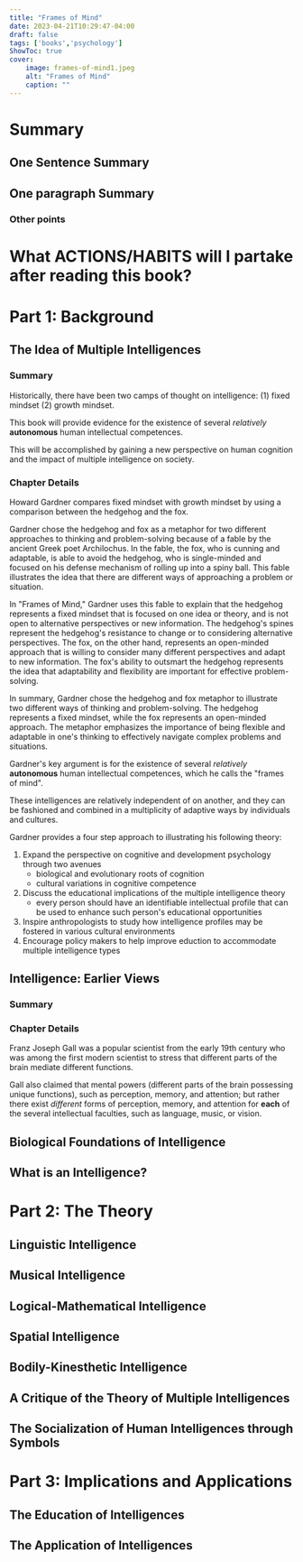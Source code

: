 ```yaml
---
title: "Frames of Mind"
date: 2023-04-21T10:29:47-04:00
draft: false
tags: ['books','psychology']
ShowToc: true
cover:
    image: frames-of-mind1.jpeg
    alt: "Frames of Mind"
    caption: ""
---
```


# Summary

## One Sentence Summary

## One paragraph Summary

### Other points

# What ACTIONS/HABITS will I partake after reading this book?


# Part 1: Background

## The Idea of Multiple Intelligences

### Summary 

Historically, there have been two camps of thought on intelligence: (1) fixed mindset (2) growth mindset.

This book will provide evidence for the existence of several *relatively* **autonomous** human intellectual competences.

This will be accomplished by gaining a new perspective on human cognition and the impact of multiple intelligence on society. 

### Chapter Details

Howard Gardner compares fixed mindset with growth mindset by using a comparison between the hedgehog and the fox.

Gardner chose the hedgehog and fox as a metaphor for two different approaches to thinking and problem-solving because of a fable by the ancient Greek poet Archilochus. In the fable, the fox, who is cunning and adaptable, is able to avoid the hedgehog, who is single-minded and focused on his defense mechanism of rolling up into a spiny ball. This fable illustrates the idea that there are different ways of approaching a problem or situation.

In "Frames of Mind," Gardner uses this fable to explain that the hedgehog represents a fixed mindset that is focused on one idea or theory, and is not open to alternative perspectives or new information. The hedgehog's spines represent the hedgehog's resistance to change or to considering alternative perspectives. The fox, on the other hand, represents an open-minded approach that is willing to consider many different perspectives and adapt to new information. The fox's ability to outsmart the hedgehog represents the idea that adaptability and flexibility are important for effective problem-solving.

In summary, Gardner chose the hedgehog and fox metaphor to illustrate two different ways of thinking and problem-solving. The hedgehog represents a fixed mindset, while the fox represents an open-minded approach. The metaphor emphasizes the importance of being flexible and adaptable in one's thinking to effectively navigate complex problems and situations.

Gardner's key argument is for the existence of several *relatively* **autonomous** human intellectual competences, which he calls the "frames of mind".

These intelligences are relatively independent of on another, and they can be fashioned and combined in a multiplicity of adaptive ways by individuals and cultures.

Gardner provides a four step approach to illustrating his following theory:
1. Expand the perspective on cognitive and development psychology through two avenues
    - biological and evolutionary roots of cognition
    - cultural variations in cognitive competence
2. Discuss the educational implications of the multiple intelligence theory
    - every person should have an identifiable intellectual profile that can be used to enhance such person's educational opportunities 
3. Inspire anthropologists to study how intelligence profiles may be fostered in various cultural environments
4. Encourage policy makers to help improve eduction to accommodate multiple intelligence types


## Intelligence: Earlier Views

### Summary 

### Chapter Details

Franz Joseph Gall was a popular scientist from the early 19th century who was among the first modern scientist to stress that different parts of the brain mediate different functions.

Gall also claimed that mental powers (different parts of the brain possessing unique functions), such as perception, memory, and attention; but rather there exist *different* forms of perception, memory, and attention for **each** of the several intellectual faculties, such as language, music, or vision.

## Biological Foundations of Intelligence

## What is an Intelligence?

# Part 2: The Theory

## Linguistic Intelligence

## Musical Intelligence

## Logical-Mathematical Intelligence

## Spatial Intelligence

## Bodily-Kinesthetic Intelligence

## A Critique of the Theory of Multiple Intelligences

## The Socialization of Human Intelligences through Symbols

# Part 3: Implications and Applications

## The Education of Intelligences

## The Application of Intelligences

